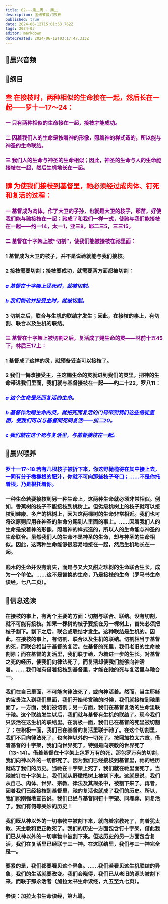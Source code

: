 ```yaml
---
title: 02---第二周 · 周二
description: 国殇节晨兴喂养
published: true
date: 2024-06-12T15:01:53.762Z
tags: 2024-03
editor: markdown
dateCreated: 2024-06-12T03:17:47.313Z
---
```


## 🎵晨兴音频

## 📖纲目

## <font color=red>叁    在接枝时，两种相似的生命接在一起，然后长在一起——罗十一17～24：</font>

### <font color=purple>一    只有两种相似的生命接在一起，接枝才能成功。</font>

### <font color=purple>二    因着我们人的生命是按着神的形像，照着神的样式造的，所以能与神圣的生命联结。</font>

### <font color=purple>三    我们人的生命与神圣的生命相似；因此，神圣的生命与人的生命能接枝在一起，然后生机地长在一起。</font>

## <font color=red>肆    为使我们接枝到基督里，祂必须经过成肉体、钉死和复活的过程：</font>

### <font color=purple>一    基督成为肉体，作了大卫的子孙，也就是大卫的枝子，那苗，好使我们能与祂接枝在一起；祂成了和我们一样一式，使祂与我们能接枝在一起——约一14，太一1，亚三8，耶二三5，三三15。</font>

### <font color=purple>二    基督在十字架上被“切割”，使我们能被接枝在祂里面：</font>

### 1    基督成为大卫的枝子，并不是说祂就能与我们接枝。

### 2    接枝需要切割；接枝要成功，就需要两方面都被切割：

### <font color=blue>*a    基督在十字架上受死时，就被切割。*</font>

### <font color=blue>*b    我们悔改并接受主时，就被切割。*</font>

### 3    切割之后，联合与生机的联结才发生；因此，在接枝的事上，有切割、联合以及生机的联结。

### <font color=purple>三    基督在十字架上被切割之后，复活成了赐生命的灵——林前十五45下，林后三17上：</font>

### 1    基督成了这样的灵，就预备妥当可以接枝了。

### 2    我们一悔改接受主，主这赐生命的灵就进到我们的灵里，把神的生命带进我们里面，我们就与基督接枝在一起——约二十22，罗八11：

### <font color=blue>*a    这个生命是死而复活的生命。*</font>

### <font color=blue>*b    基督作为赐生命的灵，就把死而复活的门窍带到我们这些信徒里面，使我们可以与基督同死同复活——加二20。*</font>

### <font color=blue>*c    我们就在这个死与复活里，与基督接枝在一起。*</font>

## 📖晨兴喂养

### <font color=blue>罗十一17~18    若有几根枝子被折下来，你这野橄榄得在其中接上去，一同有分于橄榄根的肥汁，你就不可向那些枝子夸口；……不是你托着根，乃是根托着你。</font>

### 一种生命若要接枝到另一种生命上，这两种生命就必须非常相似。例如，香蕉树的枝子不能接枝到桃树上。但劣级桃树上的枝子就可以接枝到健康、多产的桃树上，因为这两棵树的生命非常相近。我们也可将这原则应用在神圣的生命分赐到人里面的事上。……因着我们人的生命是按着神的形像，照着神的样式造的，所以人的生命能与神圣的生命联合。虽然我们人的生命不是神圣的生命，却与神圣的生命相似。因此，这两种生命能够很容易地接在一起，然后生机地长在一起。

### 贱木的生命并没有消失，而是与又大又甜之珍树的生命联合生长，成为一个单位。……这不是替换的生命，乃是接枝的生命（罗马书生命读经，七八二页）。

## 📖信息选读

### 在接枝的事上，有两个主要的方面：切割与联合、联结。没有切割，就不可能有接枝。如果一棵树的枝子要接在另一棵树上，首先必须把枝子割下。割下之后，联合或联结才发生。这种联结是生机的。因此，在接枝的事上，有切割、联合以及生机的联结。切割相当于基督的死，而联合相当于基督的复活。在基督的死里，我们老旧的生命被割除；而在基督的复活里，我们联于祂，为着进一步的生长。对基督之死的经历，使我们向律法死了，而复活却使我们能够向神活着。……我们唯有借着接枝到基督里，才能在祂的死与复活里与祂合一。

### 我们在自己里面，不可能向律法死了，或向神活着。然而，当主耶稣的宝贵注入到我们里面，我们开始珍赏祂的时候，我们就接枝到祂里面了。一方面，我们被切割；另一方面，我们在基督复活的生命里联于祂。这个联结发生以后，我们就与基督有生机的联结了。现今我们只该活在这生机的联结里。在消极一面，我们已在基督的死里被切割了；在积极一面，我们已在基督的复活里联于祂了。在这个切割里，我们不只向律法死了，也向神以外的一切死了。按照加拉太六章，借着基督的十字架，我们向世界死了，特别是向宗教的世界死了（13~14）。借着基督在十字架上包罗万有的死，那包罗万有的切割，我们向神以外的一切都死了。因为我们已经接枝到基督里，祂的经历就成了我们的历史。当祂在十字架上死了，我们就在祂里面死了。当祂被钉在十字架上，我们就从野橄榄树上被割下来。这就是说，我们从自己、肉体、世界、宗教、律法及其规条中，被割下来了。再者，因着我们已经接枝到基督里，祂的复活也就成了我们的历史。所以，我们能刚强地宣告说，我们已经与基督同钉十字架、同埋葬、同复活了。我们有何等美妙的历史！

### 我们既从神以外的一切事物中被割下来，就向着宗教死了，向着犹太教、天主教和更正教死了。我们的历史一方面包含钉十字架，借此我们已从神以外的一切事物中被割下来。但这历史的另一方面包含复活，我们在复活里已经联于三一神。在这联结里，我们与三一神完全是一。

### 要紧的是，我们都要看见这个异象。……我们若看见这生机联结的异象，我们的生活就要改变。我们会晓得，我们已从老旧的源头被割下来，而联于那永活者（加拉太书生命读经，九五至九七页）。

### 参读：加拉太书生命读经，第九篇。
<!-- Google tag (gtag.js) -->
<script async src="https://www.googletagmanager.com/gtag/js?id=G-1P8709Z16T"></script>
<script>
  window.dataLayer = window.dataLayer || [];
  function gtag(){dataLayer.push(arguments);}
  gtag('js', new Date());

  gtag('config', 'G-1P8709Z16T');
</script>